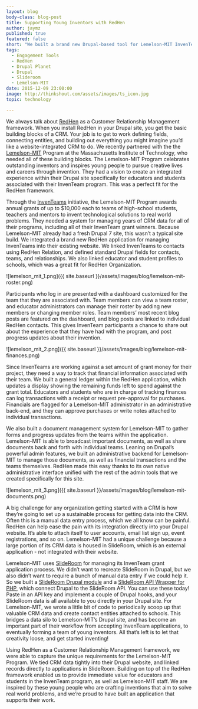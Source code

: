 ```yaml
---
layout: blog
body-class: blog-post
title: Supporting Young Inventors with RedHen
author: jaymz
published: true
featured: false
short: "We built a brand new Drupal-based tool for Lemelson-MIT InvenTeams."
tags:
  - Engagement Tools
  - RedHen
  - Drupal Planet
  - Drupal
  - Slideroom
  - Lemelson-MIT
date: 2015-12-09 23:00:00
image: http://thinkshout.com/assets/images/ts_icon.jpg
topic: technology

---
```


We always talk about [RedHen](https://www.drupal.org/project/redhen) as a Customer Relationship Management framework. When you install RedHen in your Drupal site, you get the basic building blocks of a CRM. Your job is to get to work defining fields, connecting entities, and building out everything you might imagine you’d like a website-integrated CRM to do. We recently partnered with the the [Lemelson-MIT](http://lemelson.mit.edu/) Program at the Massachusetts Institute of Technology, who needed all of these building blocks. The Lemelson-MIT Program celebrates outstanding inventors and inspires young people to pursue creative lives and careers through invention. They had a vision to create an integrated experience within their Drupal site specifically for educators and students associated with their InvenTeam program. This was a perfect fit for the RedHen framework.

Through the [InvenTeams](http://lemelson.mit.edu/inventeams) initiative, the Lemelson-MIT Program awards annual grants of up to $10,000 each to teams of high-school students, teachers and mentors to invent technological solutions to real world problems. They needed a system for managing years of CRM data for all of their programs, including all of their InvenTeam grant winners. Because Lemelson-MIT already had a fresh Drupal 7 site, this wasn’t a typical site build. We integrated a brand new RedHen application for managing InvenTeams into their existing website. We linked InvenTeams to contacts using RedHen Relation, and defined standard Drupal fields for contacts, teams, and relationships. We also linked educator and student profiles to schools, which was a great fit for RedHen Organization.

![lemelson_mit_1.png]({{ site.baseurl }}/assets/images/blog/lemelson-mit-roster.png)

Participants who log in are presented with a dashboard customized for the team that they are associated with. Team members can view a team roster, and educator administrators can manage their roster by adding new members or changing member roles. Team members’ most recent blog posts are featured on the dashboard, and blog posts are linked to individual RedHen contacts. This gives InvenTeam participants a chance to share out about the experience that they have had with the program, and post progress updates about their invention.

![lemelson_mit_2.png]({{ site.baseurl }}/assets/images/blog/lemelson-mit-finances.png)

Since InvenTeams are working against a set amount of grant money for their project, they need a way to track that financial information associated with their team. We built a general ledger within the RedHen application, which updates a display showing the remaining funds left to spend against the grant total. Educators and students who are in charge of tracking finances can log transactions with a receipt or request pre-approval for purchases. Financials are flagged for a Lemelson-MIT administrator in an administrative back-end, and they can approve purchases or write notes attached to individual transactions.

We also built a document management system for Lemelson-MIT to gather forms and progress updates from the teams within the application. Lemelson-MIT is able to broadcast important documents, as well as share documents back and forth with individual teams. Leaning on Drupal’s powerful admin features, we built an administrative backend for Lemelson-MIT to manage those documents, as well as financial transactions and the teams themselves. RedHen made this easy thanks to its own native administrative interface unified with the rest of the admin tools that we created specifically for this site.

![lemelson_mit_3.png]({{ site.baseurl }}/assets/images/blog/lemelson-mit-documents.png)

A big challenge for any organization getting started with a CRM is how they’re going to set up a sustainable process for getting data into the CRM. Often this is a manual data entry process, which we all know can be painful. RedHen can help ease the pain with its integration directly into your Drupal website. It’s able to attach itself to user accounts, email list sign up, event registrations, and so on. Lemelson-MIT had a unique challenge because a large portion of its CRM data is housed in SlideRoom, which is an external application - not integrated with their website.

Lemelson-MIT uses [SlideRoom](http://www.slideroom.com/) for managing its InvenTeam grant application process. We didn’t want to recreate SlideRoom in Drupal, but we also didn’t want to require a bunch of manual data entry if we could help it. So we built a [SlideRoom Drupal module](https://www.drupal.org/project/slideroom) and a [SlideRoom API Wrapper for PHP](https://github.com/thinkshout/slideroom-api-php), which connect Drupal to the SlideRoom API. You can use these today! Paste in an API key and implement a couple of Drupal hooks, and your SlideRoom data is all available to you directly in your Drupal site. For Lemelson-MIT, we wrote a little bit of code to periodically scoop up that valuable CRM data and create contact entities attached to schools. This bridges a data silo to Lemelson-MIT’s Drupal site, and has become an important part of their workflow from accepting InvenTeam applications, to eventually forming a team of young inventors. All that’s left is to let that creativity loose, and get started inventing!

Using RedHen as a Customer Relationship Management framework, we were able to capture the unique requirements for the Lemelson-MIT Program. We tied CRM data tightly into their Drupal website, and linked records directly to applications in SlideRoom. Building on top of the RedHen framework enabled us to provide immediate value for educators and students in the InvenTeam program, as well as Lemelson-MIT staff. We are inspired by these young people who are crafting inventions that aim to solve real world problems, and we’re proud to have built an application that supports their work.
